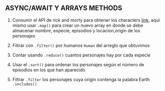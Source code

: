 ## ASYNC/AWAIT Y ARRAYS METHODS

1. Consumir el API de rick and morty para obtener los characters [link](https://rickandmortyapi.com/api/character), aquí mismo usar `.map()` para crear un nuevo array en donde se debe almacenar nombre, especie, episodios y locacion,origin  de los personajes


2.  Filtrar con `.filter()` por humanos `Human` del arreglo que obtuvimos 

3. Contar usando `.reduce()` cuantos personajes hay por cada especie

4. Usar el `.sort()` para ordenar los personajes según el número de episodios en los que han aparecido

5. Filtrar `.filter` los personajes cuya origin contenga la palabra Earth `.includes()`